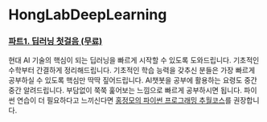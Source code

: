 # HongLabDeepLearning

### [파트1. 딥러닝 첫걸음 (무료)](https://www.honglab.ai/courses/aipt1) 

현대 AI 기술의 핵심이 되는 딥러닝을 빠르게 시작할 수 있도록 도와드립니다. 기초적인 수학부터 간결하게 정리해드립니다. 기초적인 학습 능력을 갖추신 분들은 가장 빠르게 공부하실 수 있도록 핵심만 딱딱 짚어드립니다. AI챗봇을 공부에 활용하는 요령도 중간중간 알려드립니다. 부담없이 쭉쭉 훑어보는 느낌으로 빠르게 공부하시면 됩니다. 파이썬 연습이 더 필요하다고 느끼신다면 [홍정모의 파이썬 프로그래밍 추월코스](https://www.honglab.ai/courses/python)를 권장합니다.
